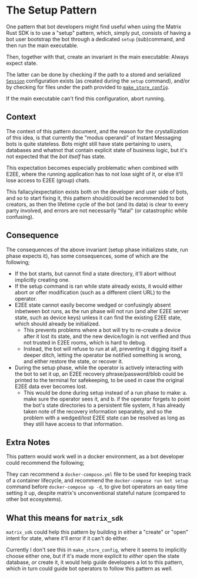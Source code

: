 # The Setup Pattern

One pattern that bot developers might find useful when using the Matrix Rust SDK is to use a "setup"
pattern, which, simply put, consists of having a bot user bootstrap the bot through a dedicated
`setup` (sub)command, and then run the main executable.

Then, together with that, create an invariant in the main executable: Always expect state.

The latter can be done by checking if the path to a stored and serialized
[`Session`](https://docs.rs/matrix-sdk/latest/matrix_sdk/struct.Session.html) configuration exists
(as created during the `setup` command), and/or by checking for files under the path provided to
[`make_store_config`](https://docs.rs/matrix-sdk/latest/matrix_sdk/store/fn.make_store_config.html).

If the main executable can't find this configuration, abort running.

## Context

The context of this pattern document, and the reason for the crystallization of this idea, is that
currently the "modus operandi" of Instant Messaging bots is quite stateless. Bots might still have
state pertaining to users, databases and whatnot that contain explicit state of business logic, but
it's not expected that the *bot itself* has state.

This expectation becomes especially problematic when combined with E2EE, where the running
application has to not lose sight of it, or else it'll lose access to E2EE (group) chats.

This fallacy/expectation exists both on the developer and user side of bots, and so to start fixing
it, this pattern should/could be recommended to bot creators, as then the lifetime cycle of the bot
(and its data) is clear to every party involved, and errors are not necessarily "fatal" (or
catastrophic while confusing).

## Consequence

The consequences of the above invariant (setup phase initializes state, run phase expects it), has
some consequences, some of which are the following;
- If the bot starts, but cannot find a state directory, it'll abort without implicitly creating one.
- If the setup command is ran while state already exists, it would either abort or offer
  modification (such as a different client URL) to the operator.
- E2EE state cannot easily become wedged or confusingly absent inbetween bot runs, as the run phase
  will not run (and alter E2EE server state, such as device keys) unless it can find the existing
  E2EE state, which should already be initialized.
  - This prevents problems where a bot will try to re-create a device after it lost its state, and
    the new device/login is not verified and thus not trusted in E2EE rooms, which is hard to debug.
  - Instead, the bot will refuse to run at all, preventing it digging itself a deeper ditch, letting
    the operator be notified something is wrong, and either restore the state, or recover it.
- During the setup phase, while the operator is actively interacting with the bot to set it up, an
  E2EE recovery phrase/password/blob could be printed to the terminal for safekeeping, to be used in
  case the original E2EE data ever becomes lost.
  - This would be done during setup instead of a run phase to make: a. make sure the operator sees
    it, and b. if the operator forgets to point the bot's state directories to a persistent file
    system, it has already taken note of the recovery information separately, and so the problem
    with a wedged/lost E2EE state can be resolved as long as they still have access to that
    information.

## Extra Notes

This pattern would work well in a docker environment, as a bot developer could recommend the
following;

They can recommend a `docker-compose.yml` file to be used for keeping track of a container
lifecycle, and recommend the `docker-compose run bot setup` command before `docker-compose up -d`,
to give bot operators an easy time setting it up, despite matrix's unconventional stateful nature
(compared to other bot ecosystems).

## What this means for `matrix_sdk`

`matrix_sdk` could help this pattern by building in either a "create" or "open" intent for state,
where it'll error if it can't do either.

Currently I don't see this in `make_store_config`, where it seems to implicitly choose either one,
but if it's made more explicit to *either* open the state database, *or* create it, it would help
guide developers a lot to this pattern, which in turn could guide bot operators to follow this
pattern as well.
